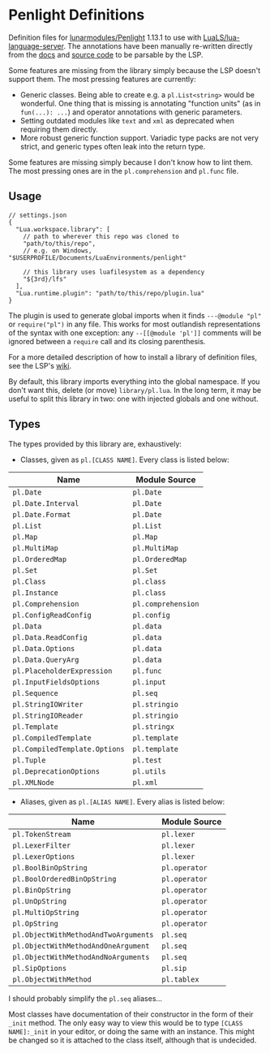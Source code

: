 # Penlight Definitions

Definition files for [lunarmodules/Penlight](https://github.com/lunarmodules/Penlight) 1.13.1 to use with [LuaLS/lua-language-server](https://github.com/LuaLS/lua-language-server). The annotations have been manually re-written directly from the [docs](https://lunarmodules.github.io/Penlight/index.html) and [source code](https://github.com/lunarmodules/Penlight) to be parsable by the LSP.

Some features are missing from the library simply because the LSP doesn't support them. The most pressing features are currently:

* Generic classes. Being able to create e.g. a `pl.List<string>` would be wonderful. One thing that is missing is annotating "function units" (as in `fun(...): ...`) and operator annotations with generic parameters.
* Setting outdated modules like `text` and `xml` as deprecated when requiring them directly.
* More robust generic function support. Variadic type packs are not very strict, and generic types often leak into the return type.

Some features are missing simply because I don't know how to lint them. The most pressing ones are in the `pl.comprehension` and `pl.func` file.

## Usage

```jsonc
// settings.json
{
  "Lua.workspace.library": [
    // path to wherever this repo was cloned to
    "path/to/this/repo",
    // e.g. on Windows, "$USERPROFILE/Documents/LuaEnvironments/penlight"

    // this library uses luafilesystem as a dependency
    "${3rd}/lfs"
  ],
  "Lua.runtime.plugin": "path/to/this/repo/plugin.lua"
}
```

The plugin is used to generate global imports when it finds `---@module "pl"` or `require("pl")` in any file. This works for most outlandish representations of the syntax with one exception: any `--[[@module 'pl']]` comments will be ignored between a `require` call and its closing parenthesis.

For a more detailed description of how to install a library of definition files, see the LSP's [wiki](https://github.com/sumneko/lua-language-server/wiki/Libraries).

By default, this library imports everything into the global namespace. If you don't want this, delete (or move) `library/pl.lua`. In the long term, it may be useful to split this library in two: one with injected globals and one without.

## Types

The types provided by this library are, exhaustively:

* Classes, given as `pl.[CLASS NAME]`. Every class is listed below:

| Name                          | Module Source      |
| ----------------------------- | ------------------ |
| `pl.Date`                     | `pl.Date`          |
| `pl.Date.Interval`            | `pl.Date`          |
| `pl.Date.Format`              | `pl.Date`          |
| `pl.List`                     | `pl.List`          |
| `pl.Map`                      | `pl.Map`           |
| `pl.MultiMap`                 | `pl.MultiMap`      |
| `pl.OrderedMap`               | `pl.OrderedMap`    |
| `pl.Set`                      | `pl.Set`           |
| `pl.Class`                    | `pl.class`         |
| `pl.Instance`                 | `pl.class`         |
| `pl.Comprehension`            | `pl.comprehension` |
| `pl.ConfigReadConfig`         | `pl.config`        |
| `pl.Data`                     | `pl.data`          |
| `pl.Data.ReadConfig`          | `pl.data`          |
| `pl.Data.Options`             | `pl.data`          |
| `pl.Data.QueryArg`            | `pl.data`          |
| `pl.PlaceholderExpression`    | `pl.func`          |
| `pl.InputFieldsOptions`       | `pl.input`         |
| `pl.Sequence`                 | `pl.seq`           |
| `pl.StringIOWriter`           | `pl.stringio`      |
| `pl.StringIOReader`           | `pl.stringio`      |
| `pl.Template`                 | `pl.stringx`       |
| `pl.CompiledTemplate`         | `pl.template`      |
| `pl.CompiledTemplate.Options` | `pl.template`      |
| `pl.Tuple`                    | `pl.test`          |
| `pl.DeprecationOptions`       | `pl.utils`         |
| `pl.XMLNode`                  | `pl.xml`           |

* Aliases, given as `pl.[ALIAS NAME]`. Every alias is listed below:

| Name                                 | Module Source |
| ------------------------------------ | ------------- |
| `pl.TokenStream`                     | `pl.lexer`    |
| `pl.LexerFilter`                     | `pl.lexer`    |
| `pl.LexerOptions`                    | `pl.lexer`    |
| `pl.BoolBinOpString`                 | `pl.operator` |
| `pl.BoolOrderedBinOpString`          | `pl.operator` |
| `pl.BinOpString`                     | `pl.operator` |
| `pl.UnOpString`                      | `pl.operator` |
| `pl.MultiOpString`                   | `pl.operator` |
| `pl.OpString`                        | `pl.operator` |
| `pl.ObjectWithMethodAndTwoArguments` | `pl.seq`      |
| `pl.ObjectWithMethodAndOneArgument`  | `pl.seq`      |
| `pl.ObjectWithMethodAndNoArguments`  | `pl.seq`      |
| `pl.SipOptions`                      | `pl.sip`      |
| `pl.ObjectWithMethod`                | `pl.tablex`   |

I should probably simplify the `pl.seq` aliases...

Most classes have documentation of their constructor in the form of their `_init` method. The only easy way to view this would be to type `[CLASS NAME]:_init` in your editor, or doing the same with an instance. This might be changed so it is attached to the class itself, although that is undecided.
